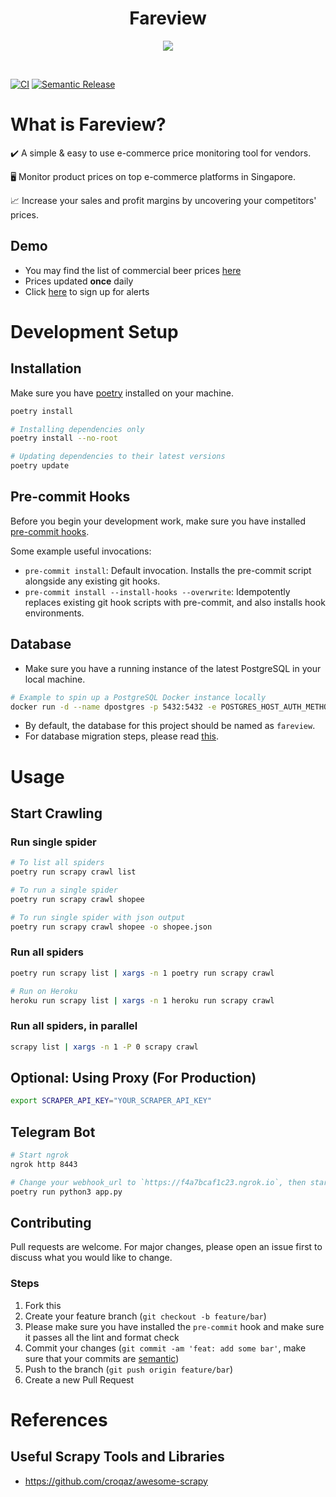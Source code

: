<h1 align="center"><strong>Fareview</strong></h1>

<p align="center">
  <img width="auto" height="auto" src="https://media.giphy.com/media/3o6MbtelsDZdsbFB7i/giphy.gif">
</p>
<br />

[![CI](https://github.com/ngshiheng/fareview/actions/workflows/ci.yml/badge.svg)](https://github.com/ngshiheng/fareview/actions/workflows/ci.yml)
[![Semantic Release](https://github.com/ngshiheng/fareview/actions/workflows/release.yml/badge.svg)](https://github.com/ngshiheng/fareview/actions/workflows/release.yml)

# What is Fareview?

✔️ A simple & easy to use e-commerce price monitoring tool for vendors.

🖥 Monitor product prices on top e-commerce platforms in Singapore.

📈 Increase your sales and profit margins by uncovering your competitors' prices.

## Demo

-   You may find the list of commercial beer prices [here](https://docs.google.com/spreadsheets/d/1ImvPhsWp3mRF5lz7C55Ub2Z5okzitIvU6WG77YWL5PU/edit?usp=sharing)
-   Prices updated **once** daily
-   Click [here](https://t.me/FareviewBot) to sign up for alerts

# Development Setup

## Installation

Make sure you have [poetry](https://python-poetry.org/docs/#installation) installed on your machine.

```sh
poetry install

# Installing dependencies only
poetry install --no-root

# Updating dependencies to their latest versions
poetry update
```

## Pre-commit Hooks

Before you begin your development work, make sure you have installed [pre-commit hooks](https://pre-commit.com/index.html#installation).

Some example useful invocations:

-   `pre-commit install`: Default invocation. Installs the pre-commit script alongside any existing git hooks.
-   `pre-commit install --install-hooks --overwrite`: Idempotently replaces existing git hook scripts with pre-commit, and also installs hook environments.

## Database

-   Make sure you have a running instance of the latest PostgreSQL in your local machine.

```sh
# Example to spin up a PostgreSQL Docker instance locally
docker run -d --name dpostgres -p 5432:5432 -e POSTGRES_HOST_AUTH_METHOD=trust postgres:latest
```

-   By default, the database for this project should be named as `fareview`.
-   For database migration steps, please read [this](alembic/README.md).

# Usage

## Start Crawling

### Run single spider

```sh
# To list all spiders
poetry run scrapy crawl list

# To run a single spider
poetry run scrapy crawl shopee

# To run single spider with json output
poetry run scrapy crawl shopee -o shopee.json
```

### Run all spiders

```sh
poetry run scrapy list | xargs -n 1 poetry run scrapy crawl

# Run on Heroku
heroku run scrapy list | xargs -n 1 heroku run scrapy crawl
```

### Run all spiders, in parallel

```sh
scrapy list | xargs -n 1 -P 0 scrapy crawl
```

## Optional: Using Proxy (For Production)

```sh
export SCRAPER_API_KEY="YOUR_SCRAPER_API_KEY"
```

## Telegram Bot

```sh
# Start ngrok
ngrok http 8443

# Change your webhook_url to `https://f4a7bcaf1c23.ngrok.io`, then start app.py
poetry run python3 app.py
```

## Contributing

Pull requests are welcome. For major changes, please open an issue first to discuss what you would like to change.

### Steps

1. Fork this
2. Create your feature branch (`git checkout -b feature/bar`)
3. Please make sure you have installed the `pre-commit` hook and make sure it passes all the lint and format check
4. Commit your changes (`git commit -am 'feat: add some bar'`, make sure that your commits are [semantic](https://www.conventionalcommits.org/en/v1.0.0/#summary))
5. Push to the branch (`git push origin feature/bar`)
6. Create a new Pull Request

# References

## Useful Scrapy Tools and Libraries

-   https://github.com/croqaz/awesome-scrapy
